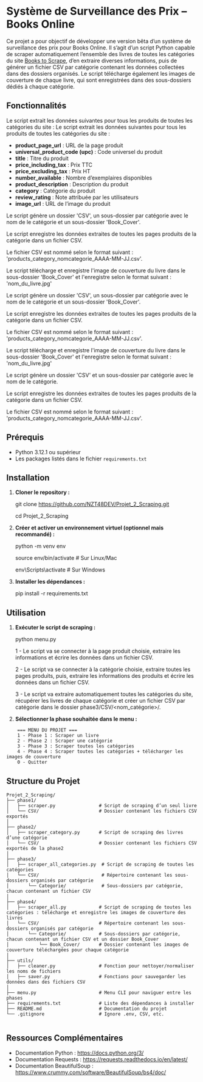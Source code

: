# Système de Surveillance des Prix – Books Online

Ce projet a pour objectif de développer une version bêta d’un système de surveillance des prix pour Books Online. Il s’agit d’un script Python capable de scraper automatiquement l’ensemble des livres de toutes les catégories du site [Books to Scrape](http://books.toscrape.com/), d’en extraire diverses informations, puis de générer un fichier CSV par catégorie contenant les données collectées dans des dossiers organisés.
Le script télécharge également les images de couverture de chaque livre, qui sont enregistrées dans des sous-dossiers dédiés à chaque catégorie.


## Fonctionnalités

Le script extrait les données suivantes pour tous les produits de toutes les catégories du site :
Le script extrait les données suivantes pour tous les produits de toutes les catégories du site :
- **product_page_url** : URL de la page produit
- **universal_product_code (upc)** : Code universel du produit
- **title** : Titre du produit
- **price_including_tax** : Prix TTC
- **price_excluding_tax** : Prix HT
- **number_available** : Nombre d’exemplaires disponibles
- **product_description** : Description du produit
- **category** : Catégorie du produit
- **review_rating** : Note attribuée par les utilisateurs
- **image_url** : URL de l’image du produit

Le script génère un dossier 'CSV', un sous-dossier par catégorie avec le nom de le catégorie et un sous-dossier 'Book_Cover'.

Le script enregistre les données extraites de toutes les pages produits de la catégorie dans un fichier CSV. 

Le fichier CSV est nommé selon le format suivant : 'products_category_nomcategorie_AAAA-MM-JJ.csv'.

Le script télécharge et enregistre l'image de couverture du livre dans le sous-dossier 'Book_Cover' et l'enregistre selon le format suivant : 'nom_du_livre.jpg'

Le script génère un dossier 'CSV', un sous-dossier par catégorie avec le nom de le catégorie et un sous-dossier 'Book_Cover'.

Le script enregistre les données extraites de toutes les pages produits de la catégorie dans un fichier CSV. 

Le fichier CSV est nommé selon le format suivant : 'products_category_nomcategorie_AAAA-MM-JJ.csv'.

Le script télécharge et enregistre l'image de couverture du livre dans le sous-dossier 'Book_Cover' et l'enregistre selon le format suivant : 'nom_du_livre.jpg'

Le script génère un dossier 'CSV' et un sous-dossier par catégorie avec le nom de le catégorie.

Le script enregistre les données extraites de toutes les pages produits de la catégorie dans un fichier CSV. 

Le fichier CSV est nommé selon le format suivant : 'products_category_nomcategorie_AAAA-MM-JJ.csv'.

## Prérequis

- Python 3.12.1 ou supérieur
- Les packages listés dans le fichier `requirements.txt`


## Installation

1. **Cloner le repository :**
    
    git clone https://github.com/NZT48DEV/Projet_2_Scraping.git

    cd Projet_2_Scraping


2. **Créer et activer un environnement virtuel (optionnel mais recommandé) :**
    
    python -m venv env

    source env/bin/activate  # Sur Linux/Mac

    env\Scripts\activate     # Sur Windows


3. **Installer les dépendances :**
    
    pip install -r requirements.txt


## Utilisation

1. **Exécuter le script de scraping :**
    
    python menu.py

    1 - Le script va se connecter à la page produit choisie, extraire les informations et écrire les données dans un fichier CSV.
    
    2 - Le script va se connecter à la catégorie choisie, extraire toutes les pages produits, puis, extraire les informations des produits et écrire les données dans un fichier CSV.

    3 - Le script va extraire automatiquement toutes les catégories du site, récupérer les livres de chaque catégorie et créer un fichier CSV par catégorie dans le dossier phase3/CSV/<nom_catégorie>/.


2. **Sélectionner la phase souhaitée dans le menu :**

```
    === MENU DU PROJET ===
    1 - Phase 1 : Scraper un livre
    2 - Phase 2 : Scraper une catégorie
    3 - Phase 3 : Scraper toutes les catégories
    4 - Phase 4 : Scraper toutes les catégories + télécharger les images de couverture
    0 - Quitter
```


## Structure du Projet

```
Projet_2_Scraping/
├── phase1/
│   ├── scraper.py                # Script de scraping d’un seul livre
│   └── CSV/                      # Dossier contenant les fichiers CSV exportés
│
├── phase2/
│   ├── scraper_category.py       # Script de scraping des livres d’une catégorie
│   └── CSV/                      # Dossier contenant les fichiers CSV exportés de la phase2
│
├── phase3/
│   ├── scraper_all_categories.py  # Script de scraping de toutes les catégories
│   └── CSV/                       # Répertoire contenant les sous-dossiers organisés par catégorie
│       └── Categorie/             # Sous-dossiers par catégorie, chacun contenant un fichier CSV
│
├── phase4/
│   ├── scraper_all.py            # Script de scraping de toutes les catégories : télécharge et enregistre les images de couverture des livres
│   └── CSV/                      # Répertoire contenant les sous-dossiers organisés par catégorie
│       └── Categorie/            # Sous-dossiers par catégorie, chacun contenant un fichier CSV et un dossier Book_Cover
│           └── Book_Cover/       # Dossier contenant les images de couverture téléchargées pour chaque catégorie
│
├── utils/
│   ├── cleaner.py                # Fonction pour nettoyer/normaliser les noms de fichiers
│   ├── saver.py                  # Fonctions pour sauvegarder les données dans des fichiers CSV
│
├── menu.py                       # Menu CLI pour naviguer entre les phases
├── requirements.txt              # Liste des dépendances à installer
├── README.md                     # Documentation du projet
└── .gitignore                    # Ignore .env, CSV, etc.


```


## Ressources Complémentaires
- Documentation Python : https://docs.python.org/3/
- Documentation Requests : https://requests.readthedocs.io/en/latest/
- Documentation BeautifulSoup : https://www.crummy.com/software/BeautifulSoup/bs4/doc/
